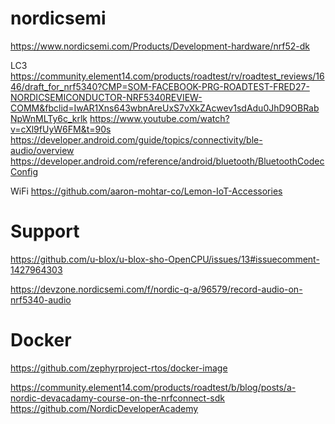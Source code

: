 # nordicsemi
https://www.nordicsemi.com/Products/Development-hardware/nrf52-dk

LC3
https://community.element14.com/products/roadtest/rv/roadtest_reviews/1646/draft_for_nrf5340?CMP=SOM-FACEBOOK-PRG-ROADTEST-FRED27-NORDICSEMICONDUCTOR-NRF5340REVIEW-COMM&fbclid=IwAR1Xns643wbnAreUxS7vXkZAcwev1sdAdu0JhD9OBRabNpWnMLTy6c_krlk
https://www.youtube.com/watch?v=cXl9fUyW6FM&t=90s
https://developer.android.com/guide/topics/connectivity/ble-audio/overview
https://developer.android.com/reference/android/bluetooth/BluetoothCodecConfig


WiFi
https://github.com/aaron-mohtar-co/Lemon-IoT-Accessories 
# Support 
https://github.com/u-blox/u-blox-sho-OpenCPU/issues/13#issuecomment-1427964303

https://devzone.nordicsemi.com/f/nordic-q-a/96579/record-audio-on-nrf5340-audio 

# Docker 
https://github.com/zephyrproject-rtos/docker-image


https://community.element14.com/products/roadtest/b/blog/posts/a-nordic-devacadamy-course-on-the-nrfconnect-sdk
https://github.com/NordicDeveloperAcademy
